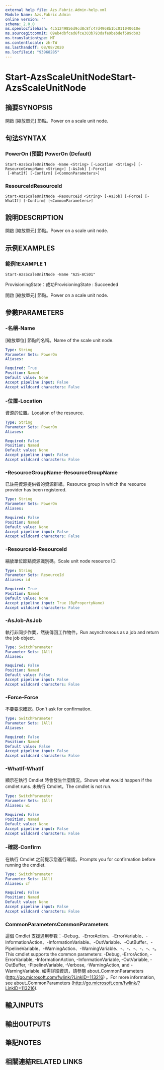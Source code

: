 ```yaml
---
external help file: Azs.Fabric.Admin-help.xml
Module Name: Azs.Fabric.Admin
online version: ''
schema: 2.0.0
ms.openlocfilehash: 4c51249856d9cd8c8fc47d4968b1bc011040610e
ms.sourcegitcommit: 09eb4dbfcad6fce303b793dafe9bebdef589db03
ms.translationtype: MT
ms.contentlocale: zh-TW
ms.lasthandoff: 08/08/2020
ms.locfileid: "93968285"
---
```

# <span data-ttu-id="b72bf-101">Start-AzsScaleUnitNode</span><span class="sxs-lookup"><span data-stu-id="b72bf-101">Start-AzsScaleUnitNode</span></span>

## <span data-ttu-id="b72bf-102">摘要</span><span class="sxs-lookup"><span data-stu-id="b72bf-102">SYNOPSIS</span></span>
<span data-ttu-id="b72bf-103">開啟 [縮放單元] 節點。</span><span class="sxs-lookup"><span data-stu-id="b72bf-103">Power on a scale unit node.</span></span>

## <span data-ttu-id="b72bf-104">句法</span><span class="sxs-lookup"><span data-stu-id="b72bf-104">SYNTAX</span></span>

### <span data-ttu-id="b72bf-105">PowerOn (預設) </span><span class="sxs-lookup"><span data-stu-id="b72bf-105">PowerOn (Default)</span></span>
```
Start-AzsScaleUnitNode -Name <String> [-Location <String>] [-ResourceGroupName <String>] [-AsJob] [-Force]
 [-WhatIf] [-Confirm] [<CommonParameters>]
```

### <span data-ttu-id="b72bf-106">ResourceId</span><span class="sxs-lookup"><span data-stu-id="b72bf-106">ResourceId</span></span>
```
Start-AzsScaleUnitNode -ResourceId <String> [-AsJob] [-Force] [-WhatIf] [-Confirm] [<CommonParameters>]
```

## <span data-ttu-id="b72bf-107">說明</span><span class="sxs-lookup"><span data-stu-id="b72bf-107">DESCRIPTION</span></span>
<span data-ttu-id="b72bf-108">開啟 [縮放單元] 節點。</span><span class="sxs-lookup"><span data-stu-id="b72bf-108">Power on a scale unit node.</span></span>

## <span data-ttu-id="b72bf-109">示例</span><span class="sxs-lookup"><span data-stu-id="b72bf-109">EXAMPLES</span></span>

### <span data-ttu-id="b72bf-110">範例1</span><span class="sxs-lookup"><span data-stu-id="b72bf-110">EXAMPLE 1</span></span>
```
Start-AzsScaleUnitNode -Name "AzS-ACS01"
```

<span data-ttu-id="b72bf-111">ProvisioningState：成功</span><span class="sxs-lookup"><span data-stu-id="b72bf-111">ProvisioningState : Succeeded</span></span>

<span data-ttu-id="b72bf-112">開啟 [縮放單元] 節點。</span><span class="sxs-lookup"><span data-stu-id="b72bf-112">Power on a scale unit node.</span></span>

## <span data-ttu-id="b72bf-113">參數</span><span class="sxs-lookup"><span data-stu-id="b72bf-113">PARAMETERS</span></span>

### <span data-ttu-id="b72bf-114">-名稱</span><span class="sxs-lookup"><span data-stu-id="b72bf-114">-Name</span></span>
<span data-ttu-id="b72bf-115">[縮放單位] 節點的名稱。</span><span class="sxs-lookup"><span data-stu-id="b72bf-115">Name of the scale unit node.</span></span>

```yaml
Type: String
Parameter Sets: PowerOn
Aliases:

Required: True
Position: Named
Default value: None
Accept pipeline input: False
Accept wildcard characters: False
```

### <span data-ttu-id="b72bf-116">-位置</span><span class="sxs-lookup"><span data-stu-id="b72bf-116">-Location</span></span>
<span data-ttu-id="b72bf-117">資源的位置。</span><span class="sxs-lookup"><span data-stu-id="b72bf-117">Location of the resource.</span></span>

```yaml
Type: String
Parameter Sets: PowerOn
Aliases:

Required: False
Position: Named
Default value: None
Accept pipeline input: False
Accept wildcard characters: False
```

### <span data-ttu-id="b72bf-118">-ResourceGroupName</span><span class="sxs-lookup"><span data-stu-id="b72bf-118">-ResourceGroupName</span></span>
<span data-ttu-id="b72bf-119">已註冊資源提供者的資源群組。</span><span class="sxs-lookup"><span data-stu-id="b72bf-119">Resource group in which the resource provider has been registered.</span></span>

```yaml
Type: String
Parameter Sets: PowerOn
Aliases:

Required: False
Position: Named
Default value: None
Accept pipeline input: False
Accept wildcard characters: False
```

### <span data-ttu-id="b72bf-120">-ResourceId</span><span class="sxs-lookup"><span data-stu-id="b72bf-120">-ResourceId</span></span>
<span data-ttu-id="b72bf-121">縮放單位節點資源識別碼。</span><span class="sxs-lookup"><span data-stu-id="b72bf-121">Scale unit node resource ID.</span></span>

```yaml
Type: String
Parameter Sets: ResourceId
Aliases: id

Required: True
Position: Named
Default value: None
Accept pipeline input: True (ByPropertyName)
Accept wildcard characters: False
```

### <span data-ttu-id="b72bf-122">-AsJob</span><span class="sxs-lookup"><span data-stu-id="b72bf-122">-AsJob</span></span>
<span data-ttu-id="b72bf-123">執行非同步作業，然後傳回工作物件。</span><span class="sxs-lookup"><span data-stu-id="b72bf-123">Run asynchronous as a job and return the job object.</span></span>

```yaml
Type: SwitchParameter
Parameter Sets: (All)
Aliases:

Required: False
Position: Named
Default value: False
Accept pipeline input: False
Accept wildcard characters: False
```

### <span data-ttu-id="b72bf-124">-Force</span><span class="sxs-lookup"><span data-stu-id="b72bf-124">-Force</span></span>
<span data-ttu-id="b72bf-125">不要要求確認。</span><span class="sxs-lookup"><span data-stu-id="b72bf-125">Don't ask for confirmation.</span></span>

```yaml
Type: SwitchParameter
Parameter Sets: (All)
Aliases:

Required: False
Position: Named
Default value: False
Accept pipeline input: False
Accept wildcard characters: False
```

### <span data-ttu-id="b72bf-126">-WhatIf</span><span class="sxs-lookup"><span data-stu-id="b72bf-126">-WhatIf</span></span>
<span data-ttu-id="b72bf-127">顯示在執行 Cmdlet 時會發生什麼情況。</span><span class="sxs-lookup"><span data-stu-id="b72bf-127">Shows what would happen if the cmdlet runs.</span></span>
<span data-ttu-id="b72bf-128">未執行 Cmdlet。</span><span class="sxs-lookup"><span data-stu-id="b72bf-128">The cmdlet is not run.</span></span>

```yaml
Type: SwitchParameter
Parameter Sets: (All)
Aliases: wi

Required: False
Position: Named
Default value: None
Accept pipeline input: False
Accept wildcard characters: False
```

### <span data-ttu-id="b72bf-129">-確認</span><span class="sxs-lookup"><span data-stu-id="b72bf-129">-Confirm</span></span>
<span data-ttu-id="b72bf-130">在執行 Cmdlet 之前提示您進行確認。</span><span class="sxs-lookup"><span data-stu-id="b72bf-130">Prompts you for confirmation before running the cmdlet.</span></span>

```yaml
Type: SwitchParameter
Parameter Sets: (All)
Aliases: cf

Required: False
Position: Named
Default value: None
Accept pipeline input: False
Accept wildcard characters: False
```

### <span data-ttu-id="b72bf-131">CommonParameters</span><span class="sxs-lookup"><span data-stu-id="b72bf-131">CommonParameters</span></span>
<span data-ttu-id="b72bf-132">這個 Cmdlet 支援通用參數：-Debug、-ErrorAction、-ErrorVariable、-InformationAction、-InformationVariable、-OutVariable、-OutBuffer、-PipelineVariable、-WarningAction、-WarningVariable、-、-、-、-、-、-。</span><span class="sxs-lookup"><span data-stu-id="b72bf-132">This cmdlet supports the common parameters: -Debug, -ErrorAction, -ErrorVariable, -InformationAction, -InformationVariable, -OutVariable, -OutBuffer, -PipelineVariable, -Verbose, -WarningAction, and -WarningVariable.</span></span> <span data-ttu-id="b72bf-133">如需詳細資訊，請參閱 about_CommonParameters (http://go.microsoft.com/fwlink/?LinkID=113216) 。</span><span class="sxs-lookup"><span data-stu-id="b72bf-133">For more information, see about_CommonParameters (http://go.microsoft.com/fwlink/?LinkID=113216).</span></span>

## <span data-ttu-id="b72bf-134">輸入</span><span class="sxs-lookup"><span data-stu-id="b72bf-134">INPUTS</span></span>

## <span data-ttu-id="b72bf-135">輸出</span><span class="sxs-lookup"><span data-stu-id="b72bf-135">OUTPUTS</span></span>

## <span data-ttu-id="b72bf-136">筆記</span><span class="sxs-lookup"><span data-stu-id="b72bf-136">NOTES</span></span>

## <span data-ttu-id="b72bf-137">相關連結</span><span class="sxs-lookup"><span data-stu-id="b72bf-137">RELATED LINKS</span></span>
